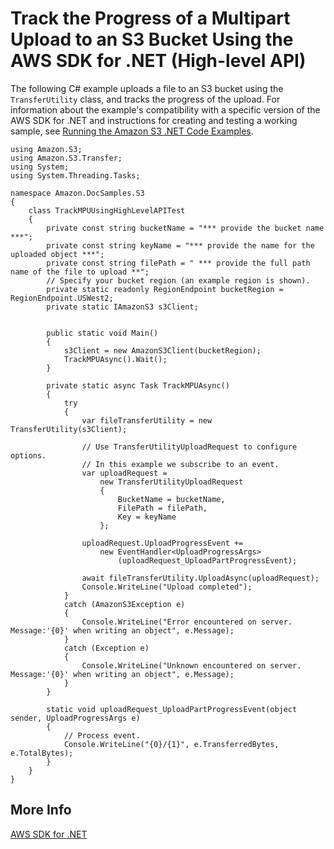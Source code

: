 # Track the Progress of a Multipart Upload to an S3 Bucket Using the AWS SDK for \.NET \(High\-level API\)<a name="HLTrackProgressMPUDotNet"></a>

The following C\# example uploads a file to an S3 bucket using the `TransferUtility` class, and tracks the progress of the upload\. For information about the example's compatibility with a specific version of the AWS SDK for \.NET and instructions for creating and testing a working sample, see [Running the Amazon S3 \.NET Code Examples](UsingTheMPDotNetAPI.md#TestingDotNetApiSamples)\.

```
using Amazon.S3;
using Amazon.S3.Transfer;
using System;
using System.Threading.Tasks;

namespace Amazon.DocSamples.S3
{
    class TrackMPUUsingHighLevelAPITest
    {
        private const string bucketName = "*** provide the bucket name ***";
        private const string keyName = "*** provide the name for the uploaded object ***";
        private const string filePath = " *** provide the full path name of the file to upload **";
        // Specify your bucket region (an example region is shown).
        private static readonly RegionEndpoint bucketRegion = RegionEndpoint.USWest2;
        private static IAmazonS3 s3Client;


        public static void Main()
        {
            s3Client = new AmazonS3Client(bucketRegion);
            TrackMPUAsync().Wait();
        }

        private static async Task TrackMPUAsync()
        {
            try
            {
                var fileTransferUtility = new TransferUtility(s3Client);

                // Use TransferUtilityUploadRequest to configure options.
                // In this example we subscribe to an event.
                var uploadRequest =
                    new TransferUtilityUploadRequest
                    {
                        BucketName = bucketName,
                        FilePath = filePath,
                        Key = keyName
                    };

                uploadRequest.UploadProgressEvent +=
                    new EventHandler<UploadProgressArgs>
                        (uploadRequest_UploadPartProgressEvent);

                await fileTransferUtility.UploadAsync(uploadRequest);
                Console.WriteLine("Upload completed");
            }
            catch (AmazonS3Exception e)
            {
                Console.WriteLine("Error encountered on server. Message:'{0}' when writing an object", e.Message);
            }
            catch (Exception e)
            {
                Console.WriteLine("Unknown encountered on server. Message:'{0}' when writing an object", e.Message);
            }
        }

        static void uploadRequest_UploadPartProgressEvent(object sender, UploadProgressArgs e)
        {
            // Process event.
            Console.WriteLine("{0}/{1}", e.TransferredBytes, e.TotalBytes);
        }
    }
}
```

## More Info<a name="HLTrackProgressMPUDotNet-more-info"></a>

[AWS SDK for \.NET](https://aws.amazon.com/sdk-for-net/)